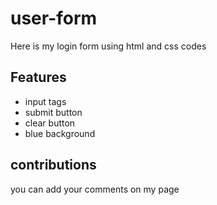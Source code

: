 # user-form

Here is my login form using html and css codes

## Features

- input tags
- submit button
- clear button
- blue background

## contributions

you can add your comments on my page
